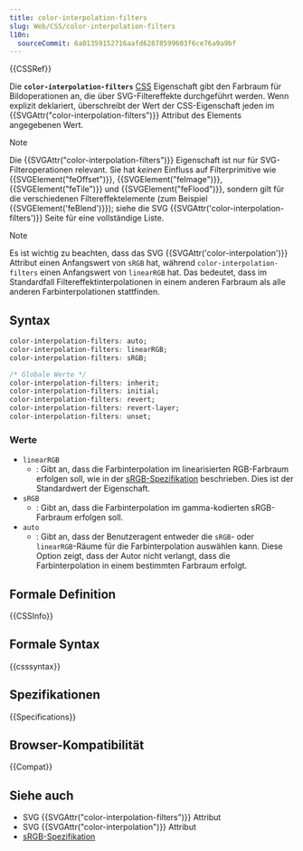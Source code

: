 ```yaml
---
title: color-interpolation-filters
slug: Web/CSS/color-interpolation-filters
l10n:
  sourceCommit: 6a01359152716aafd62878599603f6ce76a9a9bf
---
```


{{CSSRef}}

Die **`color-interpolation-filters`** [CSS](/de/docs/Web/CSS) Eigenschaft gibt den Farbraum für Bildoperationen an, die über SVG-Filtereffekte durchgeführt werden. Wenn explizit deklariert, überschreibt der Wert der CSS-Eigenschaft jeden im {{SVGAttr("color-interpolation-filters")}} Attribut des Elements angegebenen Wert.

> [!NOTE]
> Die {{SVGAttr("color-interpolation-filters")}} Eigenschaft ist nur für SVG-Filteroperationen relevant. Sie hat _keinen_ Einfluss auf Filterprimitive wie {{SVGElement("feOffset")}}, {{SVGElement("feImage")}}, {{SVGElement("feTile")}} und {{SVGElement("feFlood")}}, sondern gilt für die verschiedenen Filtereffektelemente (zum Beispiel {{SVGElement('feBlend')}}); siehe die SVG {{SVGAttr('color-interpolation-filters')}} Seite für eine vollständige Liste.

> [!NOTE]
> Es ist wichtig zu beachten, dass das SVG {{SVGAttr('color-interpolation')}} Attribut einen Anfangswert von `sRGB` hat, während `color-interpolation-filters` einen Anfangswert von `linearRGB` hat. Das bedeutet, dass im Standardfall Filtereffektinterpolationen in einem anderen Farbraum als alle anderen Farbinterpolationen stattfinden.

## Syntax

```css
color-interpolation-filters: auto;
color-interpolation-filters: linearRGB;
color-interpolation-filters: sRGB;

/* Globale Werte */
color-interpolation-filters: inherit;
color-interpolation-filters: initial;
color-interpolation-filters: revert;
color-interpolation-filters: revert-layer;
color-interpolation-filters: unset;
```

### Werte

- `linearRGB`
  - : Gibt an, dass die Farbinterpolation im linearisierten RGB-Farbraum erfolgen soll, wie in der [sRGB-Spezifikation](https://webstore.iec.ch/en/publication/6169) beschrieben. Dies ist der Standardwert der Eigenschaft.
- `sRGB`
  - : Gibt an, dass die Farbinterpolation im gamma-kodierten sRGB-Farbraum erfolgen soll.
- `auto`
  - : Gibt an, dass der Benutzeragent entweder die `sRGB`- oder `linearRGB`-Räume für die Farbinterpolation auswählen kann. Diese Option zeigt, dass der Autor nicht verlangt, dass die Farbinterpolation in einem bestimmten Farbraum erfolgt.

## Formale Definition

{{CSSInfo}}

## Formale Syntax

{{csssyntax}}

## Spezifikationen

{{Specifications}}

## Browser-Kompatibilität

{{Compat}}

## Siehe auch

- SVG {{SVGAttr("color-interpolation-filters")}} Attribut
- SVG {{SVGAttr("color-interpolation")}} Attribut
- [sRGB-Spezifikation](https://webstore.iec.ch/en/publication/6169)
